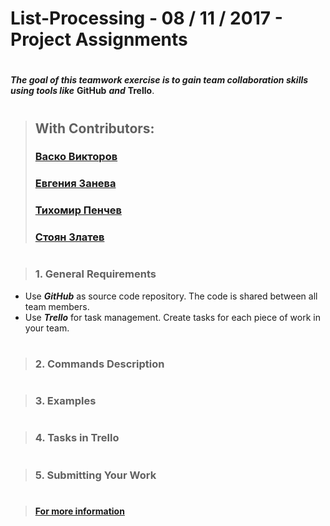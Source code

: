 #
# List-Processing - 08 / 11 / 2017 - Project Assignments
#
***The goal of this teamwork exercise is to gain team collaboration skills 
using tools like*** **GitHub** ***and*** **Trello**.
#
> ## With Contributors:
> ### [Васко Викторов](https://github.com/spzvtbg/List-Processing)
> ### [Евгения Занева](https://github.com/spzvtbg/List-Processing)
> ### [Тихомир Пенчев](https://github.com/spzvtbg/List-Processing)
> ### [Стоян Златев](https://github.com/spzvtbg/List-Processing)
#
> ### 1. General Requirements
  - Use ***GitHub*** as source code repository. The code is shared between all team members.
  - Use ***Trello*** for task management. Create tasks for each piece of work in your team.
#
> ### 2. Commands Description
#
> ### 3. Examples
#
> ### 4. Tasks in Trello
#
> ### 5. Submitting Your Work
#
> #### [For more information](https://softuni.bg/trainings/resources/officedocument/19286/exercise-problem-descriptions-practical-teamwork-sept-2017)
#


